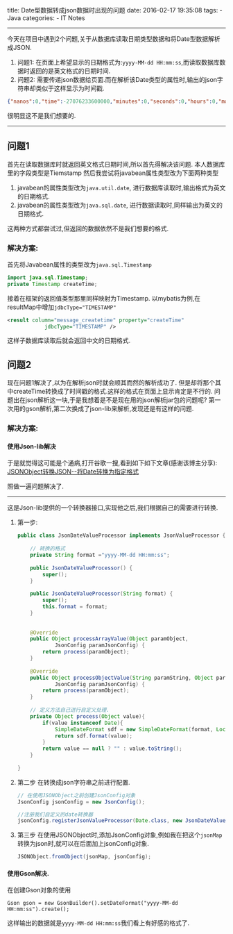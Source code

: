title: Date型数据转成json数据时出现的问题
date: 2016-02-17 19:35:08
tags: 
	- Java
categories:
	- IT Notes

---

今天在项目中遇到2个问题,关于从数据库读取日期类型数据和将Date型数据解析成JSON.
1. 问题1:
在页面上希望显示的日期格式为:`yyyy-MM-dd HH:mm:ss`,而读取数据库数据时返回的是英文格式的日期时间.
2. 问题2:
需要传递json数据给页面.而在解析该Date类型的属性时,输出的json字符串却类似于这样显示为时间戳.
```json
{"nanos":0,"time":-27076233600000,"minutes":0,"seconds":0,"hours":0,"month":11,"timezoneOffset":-480,"year":-789,"day":5,"date":22}  
```
很明显这不是我们想要的.

<!-- more -->

---

## 问题1
首先在读取数据库时就返回英文格式日期时间,所以首先得解决该问题.
本人数据库里的字段类型是Tiemstamp
然后我尝试将javabean属性类型改为下面两种类型
1. javabean的属性类型改为`java.util.date`, 进行数据库读取时,输出格式为英文的日期格式.
2. javabean的属性类型改为`java.sql.date`, 进行数据读取时,同样输出为英文的日期格式.

这两种方式都尝试过,但返回的数据依然不是我们想要的格式.

### 解决方案:
首先将Javabean属性的类型改为`java.sql.Timestamp`
```java
import java.sql.Timestamp;
private Timestamp createTime;
```

接着在框架的返回值类型那里同样映射为Timestamp.
以mybatis为例,在resultMap中增加`jdbcType="TIMESTAMP"`
```xml
<result column="message_createtime" property="createTime"
			jdbcType="TIMESTAMP" />
```
这样子数据库读取后就会返回中文的日期格式.

## 问题2

现在问题1解决了,以为在解析json时就会顺其而然的解析成功了.
但是却将那个其中createTime转换成了时间戳的格式.这样的格式在页面上显示肯定是不行的.
问题出在json解析这一块,于是我想着是不是现在用的json解析jar包的问题呢?
第一次用的gson解析,第二次换成了json-lib来解析,发现还是有这样的问题.

### 解决方案:

#### 使用Json-lib解决
于是就觉得这可能是个通病,打开谷歌一搜,看到如下如下文章(感谢该博主分享):
[JSONObject转换JSON--将Date转换为指定格式](http://zhourrr1234-126-com.iteye.com/blog/2067235)

照做一遍问题解决了.

---

这是Json-lib提供的一个转换器接口,实现他之后,我们根据自己的需要进行转换.

1. 第一步:
    ```java
    public class JsonDateValueProcessor implements JsonValueProcessor {  
        
        // 转换的格式
        private String format ="yyyy-MM-dd HH:mm:ss";  
          
        public JsonDateValueProcessor() {  
            super();  
        }  
          
        public JsonDateValueProcessor(String format) {  
            super();  
            this.format = format;  
        }  
      
        
        @Override  
        public Object processArrayValue(Object paramObject,  
                JsonConfig paramJsonConfig) {  
            return process(paramObject);  
        }  
      
        @Override  
        public Object processObjectValue(String paramString, Object paramObject,  
                JsonConfig paramJsonConfig) {  
            return process(paramObject);  
        }  
          
        // 定义方法自己进行自定义处理.
        private Object process(Object value){  
            if(value instanceof Date){    
                SimpleDateFormat sdf = new SimpleDateFormat(format, Locale.CHINA);    
                return sdf.format(value);  
            }    
            return value == null ? "" : value.toString();    
        }  
      
    }  
    ```

2. 第二步
    在转换成json字符串之前进行配置.
    
    ```java
    // 在使用JSONObject之前创建JsonConfig对象
    JsonConfig jsonConfig = new JsonConfig();  
    
    //注册我们自定义的date转换器
    jsonConfig.registerJsonValueProcessor(Date.class, new JsonDateValueProcessor());  
    ```

3. 第三步
    在使用JSONObject时,添加JsonConfig对象,例如我在把这个`jsonMap`转换为json时,就可以在后面加上jsonConfig对象.
    ```java
    JSONObject.fromObject(jsonMap, jsonConfig);
    ```

#### 使用Gson解决.
在创建Gson对象的使用
```
Gson gson = new GsonBuilder().setDateFormat("yyyy-MM-dd HH:mm:ss").create();
```
这样输出的数据就是`yyyy-MM-dd HH:mm:ss`我们看上有好感的格式了.
